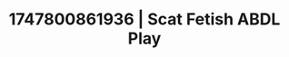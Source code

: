 ---
categories:
- Erotic curves
- Obedience kink
- Hidden desires
- Enema fetish
- Football-themed kink
image: /assets/images/1747800861936.jpg
layout: post
seo:
  description: Featured content with high-quality ABDL Play, Scat Fetish. HD images
    available.
  keywords: ABDL Play, Scat Fetish
  og_image: /assets/images/1747800861936.jpg
  schema_type: VisualArtwork
tags:
- ABDL Play
- Scat Fetish
- '#1747800861936'
title: 1747800861936 | Scat Fetish ABDL Play
---